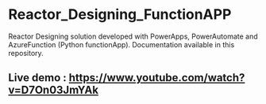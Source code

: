 # Reactor_Designing_FunctionAPP
Reactor Designing solution developed with PowerApps, PowerAutomate and AzureFunction (Python functionApp).
Documentation available in this repository.

## Live demo : https://www.youtube.com/watch?v=D7On03JmYAk

